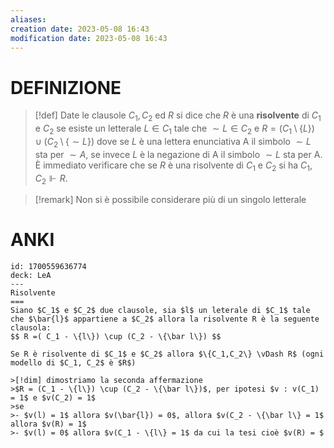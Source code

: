 ```yaml
---
aliases: 
creation date: 2023-05-08 16:43
modification date: 2023-05-08 16:43
---
```


# DEFINIZIONE

>[!def]
>Date le clausole $C_{1},C_{2}$ ed $R$ si dice che $R$ è una **risolvente** di $C_{1}$ e $C_{2}$ se esiste un letterale $L \in C_{1}$ tale che $\sim L \in C_{2}$ e $R = (C_{1} \setminus \{ L \}) \cup (C_{2}\setminus \{ \sim L \})$ dove se $L$ è una lettera enunciativa A il simbolo $\sim L$ sta per $\sim A$, se invece $L$ è la negazione di A il simbolo $\sim L$ sta per A.
>È immediato verificare che se $R$ è una risolvente di $C_{1}$ e $C_{2}$ si ha $C_{1},C_{2} \Vdash R$.

>[!remark]
>Non si è possibile considerare più di un singolo letterale 

# ANKI

```anki
id: 1700559636774
deck: LeA
---
Risolvente
===
Siano $C_1$ e $C_2$ due clausole, sia $l$ un leterale di $C_1$ tale che $\bar{l}$ appartiene a $C_2$ allora la risolvente R è la seguente clausola:
$$ R =( C_1 - \{l\}) \cup (C_2 - \{\bar l\}) $$

Se R è risolvente di $C_1$ e $C_2$ allora $\{C_1,C_2\} \vDash R$ (ogni modello di $C_1, C_2$ è $R$)

>[!dim] dimostriamo la seconda affermazione
>$R = (C_1 - \{l\}) \cup (C_2 - \{\bar l\})$, per ipotesi $v : v(C_1) = 1$ e $v(C_2) = 1$
>se 
>- $v(l) = 1$ allora $v(\bar{l}) = 0$, allora $v(C_2 - \{\bar l\} = 1$ allora $v(R) = 1$
>- $v(l) = 0$ allora $v(C_1 - \{l\} = 1$ da cui la tesi cioè $v(R) = $
```


